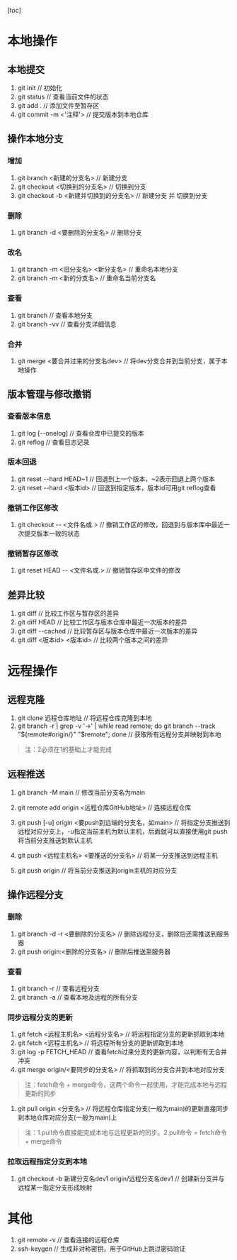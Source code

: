 [toc]
# 本地操作
## 本地提交
1. git init // 初始化
2. git status // 查看当前文件的状态
3. git add . // 添加文件至暂存区
4. git commit -m <'注释'> // 提交版本到本地仓库

## 操作本地分支
### 增加
1. git branch <新建的分支名> // 新建分支
2. git checkout <切换到的分支名> // 切换到分支
3. git checkout -b <新建并切换到的分支名>  // 新建分支 并 切换到分支
### 删除
1. git branch -d <要删除的分支名> // 删除分支
### 改名
1. git branch -m <旧分支名> <新分支名> // 重命名本地分支
2. git branch -m <新的分支名> // 重命名当前分支名
### 查看
1. git branch // 查看本地分支
2. git branch -vv // 查看分支详细信息
### 合并
1. git merge <要合并过来的分支名dev> // 将dev分支合并到当前分支，属于本地操作


## 版本管理与修改撤销
### 查看版本信息
1. git log [--onelog] // 查看仓库中已提交的版本
2. git reflog // 查看日志记录
### 版本回退
1. git reset --hard HEAD~1  // 回退到上一个版本，~2表示回退上两个版本
2. git reset --hard <版本id> // 回退到指定版本，版本id可用git reflog查看
### 撤销工作区修改
1. git checkout -- <文件名或.> // 撤销工作区的修改，回退到与版本库中最近一次提交版本一致的状态
### 撤销暂存区修改
1. git reset HEAD -- <文件名或.> // 撤销暂存区中文件的修改

## 差异比较
1. git diff // 比较工作区与暂存区的差异
2. git diff HEAD // 比较工作区与版本仓库中最近一次版本的差异
3. git diff --cached // 比较暂存区与版本仓库中最近一次版本的差异
4. git diff <版本id> <版本id> // 比较两个版本之间的差异


# 远程操作
## 远程克隆
1. git clone 远程仓库地址 // 将远程仓库克隆到本地
2. git branch -r | grep -v '\->' | while read remote; do git branch --track "${remote#origin/}" "$remote"; done // 获取所有远程分支并映射到本地
>注：2必须在1的基础上才能完成

## 远程推送
1. git branch -M main // 修改当前分支名为main
2. git remote add origin <远程仓库GitHub地址> // 连接远程仓库
3. git push [-u] origin <要push到远端的分支名，如main> // 将指定分支推送到远程对应分支上，-u指定当前主机为默认主机，后面就可以直接使用git push将当前分支推送到默认主机

1. git push <远程主机名> <要推送的分支名> // 将某一分支推送到远程主机
2. git push origin // 将当前分支推送到origin主机的对应分支

## 操作远程分支
### 删除
1. git branch -d -r <要删除的分支名> // 删除远程分支，删除后还需推送到服务器
2. git push origin:<删除的分支名> // 删除后推送至服务器
### 查看
1. git branch -r // 查看远程分支
2. git branch -a // 查看本地及远程的所有分支
### 同步远程分支的更新
1. git fetch <远程主机名> <远程分支名> // 将远程指定分支的更新抓取到本地
2. git fetch <远程主机名> // 将远程所有分支的更新抓取到本地
3. git log -p FETCH_HEAD // 查看fetch过来分支的更新内容，以判断有无合并冲突
4. git merge origin/<要同步的分支名> // 将抓取到的分支合并到本地对应分支
>注：fetch命令 + merge命令，这两个命令一起使用，才能完成本地与远程更新的同步
1. git pull origin <分支名> // 将远程仓库指定分支(一般为main)的更新直接同步到本地仓库对应分支(一般为main)上
>注：1.pull命令直接能完成本地与远程更新的同步。2.pull命令 = fetch命令 + merge命令
### 拉取远程指定分支到本地
1. git checkout -b 新建分支名dev1 origin/远程分支名dev1 // 创建新分支并与远程某一指定分支形成映射
# 其他
1. git remote -v // 查看连接的远程仓库
2. ssh-keygen // 生成非对称密钥，用于GitHub上跳过密码验证
